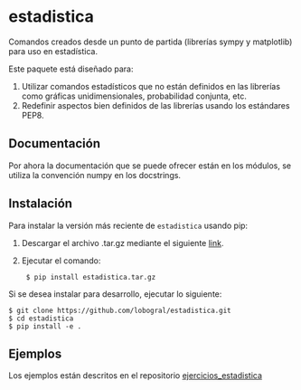 # estadistica
Comandos creados desde un punto de partida (librerías sympy y matplotlib) para uso en estadística.

Este paquete está diseñado para:

1. Utilizar comandos estadísticos que no están definidos en las librerías como 
gráficas unidimensionales, probabilidad conjunta, etc.
2. Redefinir aspectos bien definidos de las librerías usando los estándares PEP8.

## Documentación

Por ahora la documentación que se puede ofrecer están en los módulos, se utiliza
la convención numpy en los docstrings.

## Instalación

Para instalar la versión más reciente de ``estadistica`` usando pip:

1. Descargar el archivo .tar.gz mediante el siguiente [link](https://github.com/lobogral/estadistica/releases/latest/download/estadistica.tar.gz).

2. Ejecutar el comando:

        $ pip install estadistica.tar.gz

Si se desea instalar para desarrollo, ejecutar lo siguiente:

    $ git clone https://github.com/lobogral/estadistica.git
    $ cd estadistica
    $ pip install -e .

## Ejemplos

Los ejemplos están descritos en el repositorio [ejercicios_estadistica](https://github.com/lobogral/ejercicios_estadistica)
